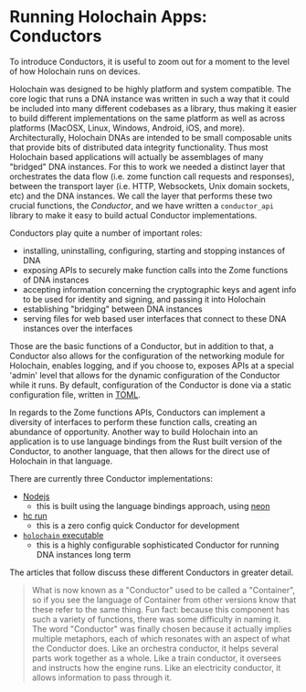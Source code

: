 # Running Holochain Apps: Conductors

To introduce Conductors, it is useful to zoom out for a moment to the level of how Holochain runs on devices.

Holochain was designed to be highly platform and system compatible.  The core logic that runs a DNA instance was written in such a way that it could be included into many different codebases as a library, thus making it easier to build different implementations on the same platform as well as across platforms (MacOSX, Linux, Windows, Android, iOS, and more). Architecturally, Holochain DNAs are intended to be small composable units that provide bits of distributed data integrity functionality.  Thus most Holochain based applications will actually be assemblages of many "bridged" DNA instances.  For this to work we needed a distinct layer that orchestrates the data flow (i.e. zome function call requests and responses), between the transport layer (i.e. HTTP, Websockets, Unix domain sockets, etc) and the DNA instances.  We call the layer that performs these two crucial functions, the *Conductor*, and we have written a `conductor_api` library to make it easy to build actual Conductor implementations.

Conductors play quite a number of important roles:
- installing, uninstalling, configuring, starting and stopping instances of DNA
- exposing APIs to securely make function calls into the Zome functions of DNA instances
- accepting information concerning the cryptographic keys and agent info to be used for identity and signing, and passing it into Holochain
- establishing "bridging" between DNA instances
- serving files for web based user interfaces that connect to these DNA instances over the interfaces

Those are the basic functions of a Conductor, but in addition to that, a Conductor also allows for the configuration of the networking module for Holochain, enables logging, and if you choose to, exposes APIs at a special 'admin' level that allows for the dynamic configuration of the Conductor while it runs. By default, configuration of the Conductor is done via a static configuration file, written in [TOML](https://github.com/toml-lang/toml).


In regards to the Zome functions APIs, Conductors can implement a diversity of interfaces to perform these function calls, creating an abundance of opportunity. Another way to build Holochain into an application is to use language bindings from the Rust built version of the Conductor, to another language, that then allows for the direct use of Holochain in that language.

There are currently three Conductor implementations:
- [Nodejs](https://www.npmjs.com/package/@holochain/holochain-nodejs)
    - this is built using the language bindings approach, using [neon](https://github.com/neon-bindings/neon)
- [hc run](./development_conductor.md)
    - this is a zero config quick Conductor for development
- [`holochain` executable](./production_conductor.md)
    - this is a highly configurable sophisticated Conductor for running DNA instances long term

The articles that follow discuss these different Conductors in greater detail.

> What is now known as a "Conductor" used to be called a "Container", so if you see the language of Container from other versions know that these refer to the same thing. Fun fact: because this component has such a variety of functions, there was some difficulty in naming it. The word "Conductor" was finally chosen because it actually implies multiple metaphors, each of which resonates with an aspect of what the Conductor does. Like an orchestra conductor, it helps several parts work together as a whole. Like a train conductor, it oversees and instructs how the engine runs. Like an electricity conductor, it allows information to pass through it.
